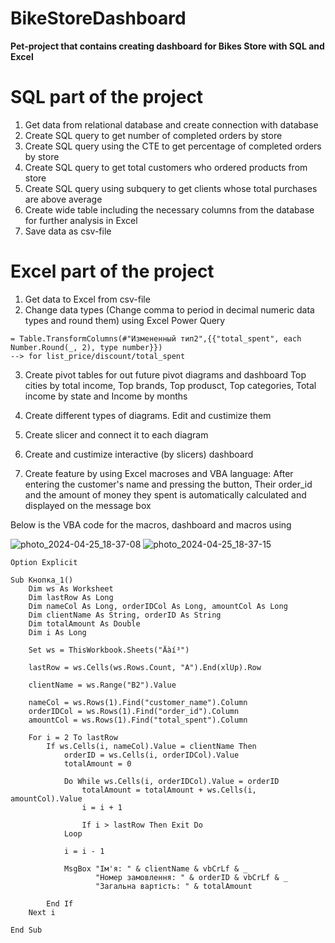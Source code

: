 # BikeStoreDashboard
**Pet-project that contains creating dashboard for Bikes Store with SQL and Excel**

# SQL part of the project
1. Get data from relational database and create connection with database
2. Create SQL query to get number of completed orders by store
3. Create SQL query using the CTE to get percentage of completed orders by store
4. Create SQL query to get total customers who ordered products from store
5. Create SQL query using subquery to get clients whose total purchases are above average
6. Create wide table including the necessary columns from the database for further analysis in Excel
7. Save data as csv-file


# Excel part of the project
1. Get data to Excel from csv-file
2. Change data types (Change comma to period in decimal numeric data types and round them) using Excel Power Query   
```
= Table.TransformColumns(#"Измененный тип2",{{"total_spent", each Number.Round(_, 2), type number}})   
--> for list_price/discount/total_spent
```
3. Create pivot tables for out future pivot diagrams and dashboard
Top cities by total income, Top brands, Top produsct, Top categories, Total income by state and Income by months
4. Create different types of diagrams. Edit and custimize them
5. Create slicer and connect it to each diagram
6. Create and custimize interactive (by slicers) dashboard

7. Create feature by using Excel macroses and VBA language:
After entering the customer's name and pressing the button, Their order_id and the amount of money they spent is automatically calculated and displayed on the message box

Below is the VBA code for the macros, dashboard and macros using
 
 
![photo_2024-04-25_18-37-08](https://github.com/Yurii-Molotow/BikeStoreDashboard/assets/168109152/d1882ea8-95df-4e72-819e-65a47c86bd40)
![photo_2024-04-25_18-37-15](https://github.com/Yurii-Molotow/BikeStoreDashboard/assets/168109152/c45da616-e414-4854-9042-d19dde4cfe09)




```
Option Explicit

Sub Кнопка_1()
    Dim ws As Worksheet
    Dim lastRow As Long
    Dim nameCol As Long, orderIDCol As Long, amountCol As Long
    Dim clientName As String, orderID As String
    Dim totalAmount As Double
    Dim i As Long
    
    Set ws = ThisWorkbook.Sheets("Äàí³")
    
    lastRow = ws.Cells(ws.Rows.Count, "A").End(xlUp).Row
    
    clientName = ws.Range("B2").Value
    
    nameCol = ws.Rows(1).Find("customer_name").Column
    orderIDCol = ws.Rows(1).Find("order_id").Column
    amountCol = ws.Rows(1).Find("total_spent").Column
    
    For i = 2 To lastRow
        If ws.Cells(i, nameCol).Value = clientName Then
            orderID = ws.Cells(i, orderIDCol).Value
            totalAmount = 0
            
            Do While ws.Cells(i, orderIDCol).Value = orderID
                totalAmount = totalAmount + ws.Cells(i, amountCol).Value
                i = i + 1
                
                If i > lastRow Then Exit Do
            Loop
            
            i = i - 1

            MsgBox "Ім'я: " & clientName & vbCrLf & _
                   "Номер замовлення: " & orderID & vbCrLf & _
                   "Загальна вартість: " & totalAmount

        End If
    Next i

End Sub

```
